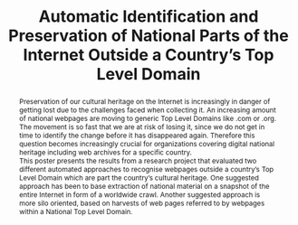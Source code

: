 ---
abstract: 'Preservation of our cultural heritage on the Internet is increasingly in
  danger of getting lost due to the challenges faced when collecting it. An increasing
  amount of national webpages are moving to generic Top Level Domains like .com or
  .org. The movement is so fast that we are at risk of losing it, since we do not
  get in time to identify the change before it has disappeared again. Therefore this
  question becomes increasingly crucial for organizations covering digital national
  heritage including web archives for a specific country.


  This poster presents the results from a research project that evaluated two different
  automated approaches to recognise webpages outside a country’s Top Level Domain
  which are part the country’s cultural heritage. One suggested approach has been
  to base extraction of national material on a snapshot of the entire Internet in
  form of a worldwide crawl. Another suggested approach is more silo oriented, based
  on harvests of web pages referred to by webpages within a National Top Level Domain.'
creators:
- Eld Zierau
date: null
document_url: https://services.phaidra.univie.ac.at/api/object/o:429612/download
grand_parent: iPRES
institutions: []
keywords:
- digital preservation
- digital curation
- chapel hill
landing_page_url: https://phaidra.univie.ac.at/o:429612
language: eng
layout: publication
license: CC BY 4.0 International
notes_url: null
parent: iPRES 2015
publication_type: poster
size: 355512
slides_url: null
source_name: iPRES
stream_url: null
title: Automatic Identification and Preservation of National Parts of the Internet
  Outside a Country’s Top Level Domain
year: 2015
---